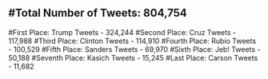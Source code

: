 #Total Number of Tweets: 804,754 
---
#First Place: Trump Tweets - 324,244
#Second Place: Cruz Tweets - 117,988
#Third Place: Clinton Tweets - 114,910
#Fourth Place: Rubio Tweets - 100,529
#Fifth Place: Sanders Tweets - 69,970
#Sixth Place: Jeb! Tweets - 50,188
#Seventh Place: Kasich Tweets - 15,245
#Last Place: Carson Tweets - 11,682
